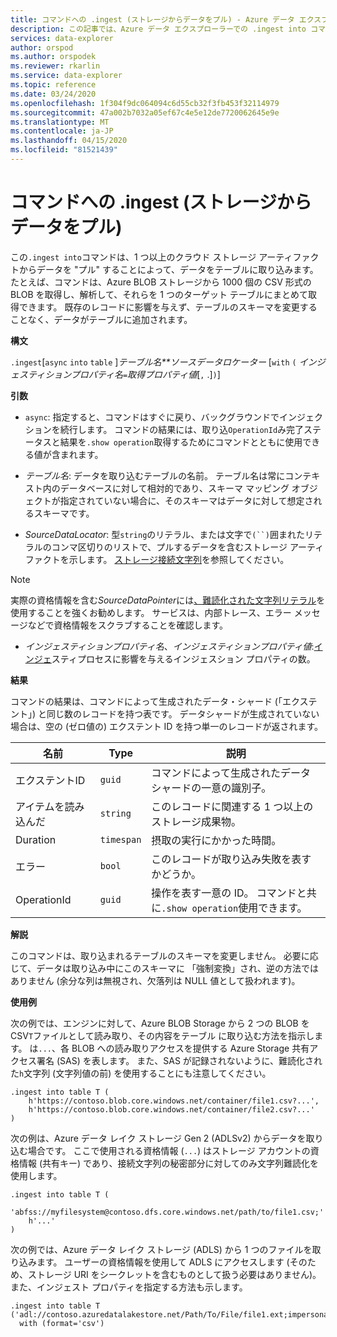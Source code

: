 ```yaml
---
title: コマンドへの .ingest (ストレージからデータをプル) - Azure データ エクスプローラー |マイクロソフトドキュメント
description: この記事では、Azure データ エクスプローラーでの .ingest into コマンド (ストレージからデータを取得) について説明します。
services: data-explorer
author: orspod
ms.author: orspodek
ms.reviewer: rkarlin
ms.service: data-explorer
ms.topic: reference
ms.date: 03/24/2020
ms.openlocfilehash: 1f304f9dc064094c6d55cb32f3fb453f32114979
ms.sourcegitcommit: 47a002b7032a05ef67c4e5e12de7720062645e9e
ms.translationtype: MT
ms.contentlocale: ja-JP
ms.lasthandoff: 04/15/2020
ms.locfileid: "81521439"
---
```

# <a name="the-ingest-into-command-pull-data-from-storage"></a>コマンドへの .ingest (ストレージからデータをプル)

この`.ingest into`コマンドは、1 つ以上のクラウド ストレージ アーティファクトからデータを "プル" することによって、データをテーブルに取り込みます。
たとえば、コマンドは、Azure BLOB ストレージから 1000 個の CSV 形式の BLOB を取得し、解析して、それらを 1 つのターゲット テーブルにまとめて取得できます。
既存のレコードに影響を与えず、テーブルのスキーマを変更することなく、データがテーブルに追加されます。

**構文**

`.ingest`[`async` `into` `table` ]*テーブル名**ソースデータロケーター* [`with` `(` *インジェスティションプロパティ名*`=`*取得プロパティ値*[`,` .]`)`]

**引数**

* `async`: 指定すると、コマンドはすぐに戻り、バックグラウンドでインジェクションを続行します。 コマンドの結果には、取り込`OperationId`み完了ステータスと結果を`.show operation`取得するためにコマンドとともに使用できる値が含まれます。
  
* *テーブル名*: データを取り込むテーブルの名前。
  テーブル名は常にコンテキスト内のデータベースに対して相対的であり、スキーマ マッピング オブジェクトが指定されていない場合に、そのスキーマはデータに対して想定されるスキーマです。

* *SourceDataLocator*: 型`string`のリテラル、または文字で`(``)`囲まれたリテラルのコンマ区切りのリストで、プルするデータを含むストレージ アーティファクトを示します。 [ストレージ接続文字列](../../api/connection-strings/storage.md)を参照してください。

> [!NOTE]
> 実際の資格情報を含む*SourceDataPointer*には[、難読化された文字列リテラル](../../query/scalar-data-types/string.md#obfuscated-string-literals)を使用することを強くお勧めします。
> サービスは、内部トレース、エラー メッセージなどで資格情報をスクラブすることを確認します。

* *インジェスティションプロパティ名*、*インジェスティションプロパティ値*:[インジェ](https://docs.microsoft.com/azure/data-explorer/ingestion-properties)スティプロセスに影響を与えるインジェスション プロパティの数。

**結果**

コマンドの結果は、コマンドによって生成されたデータ・シャード (「エクステント」) と同じ数のレコードを持つ表です。
データシャードが生成されていない場合は、空の (ゼロ値の) エクステント ID を持つ単一のレコードが返されます。

|名前       |Type      |説明                                                                |
|-----------|----------|---------------------------------------------------------------------------|
|エクステントID   |`guid`    |コマンドによって生成されたデータ シャードの一意の識別子。|
|アイテムを読み込んだ |`string`  |このレコードに関連する 1 つ以上のストレージ成果物。             |
|Duration   |`timespan`|摂取の実行にかかった時間。                                     |
|エラー  |`bool`    |このレコードが取り込み失敗を表すかどうか。                |
|OperationId|`guid`    |操作を表す一意の ID。 コマンドと共に`.show operation`使用できます。|

**解説**

このコマンドは、取り込まれるテーブルのスキーマを変更しません。
必要に応じて、データは取り込み中にこのスキーマに 「強制変換」され、逆の方法ではありません (余分な列は無視され、欠落列は NULL 値として扱われます)。

**使用例**

次の例では、エンジンに対して、Azure BLOB Storage から 2 つの BLOB を CSV`T`ファイルとして読み取り、その内容をテーブル に取り込む方法を指示します。 は`...`、各 BLOB への読み取りアクセスを提供する Azure Storage 共有アクセス署名 (SAS) を表します。 また、SAS が記録されないように、難読化された`h`文字列 (文字列値の前) を使用することにも注意してください。

```kusto
.ingest into table T (
    h'https://contoso.blob.core.windows.net/container/file1.csv?...',
    h'https://contoso.blob.core.windows.net/container/file2.csv?...'
)
```

次の例は、Azure データ レイク ストレージ Gen 2 (ADLSv2) からデータを取り込む場合です。 ここで使用される資格情報 (`...`) はストレージ アカウントの資格情報 (共有キー) であり、接続文字列の秘密部分に対してのみ文字列難読化を使用します。

```kusto
.ingest into table T (
  'abfss://myfilesystem@contoso.dfs.core.windows.net/path/to/file1.csv;'
    h'...'
)
```

次の例では、Azure データ レイク ストレージ (ADLS) から 1 つのファイルを取り込みます。
ユーザーの資格情報を使用して ADLS にアクセスします (そのため、ストレージ URI をシークレットを含むものとして扱う必要はありません)。 また、インジェスト プロパティを指定する方法も示します。

```kusto
.ingest into table T ('adl://contoso.azuredatalakestore.net/Path/To/File/file1.ext;impersonate')
  with (format='csv')
```

